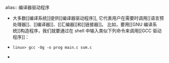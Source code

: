 alias:: 编译器驱动程序

- 大多数[[编译系统]]提供[[编译器驱动程序]], 它代表用户在需要时调用[[语言预处理器]]、[[编译器]]、[[汇编器]]和[[链接器]]。
  比如，要用[[GNU 编译系统]]构造程序，我们就要通过在 shell 中输入类似下列命令来调用[[GCC 驱动程序]]：
- ```shell
  linux> gcc -Og -o prog main.c sum.c
  ```
-